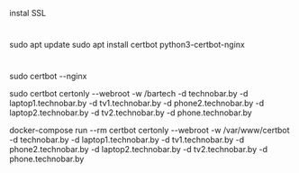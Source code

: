instal SSL

#

sudo apt update
sudo apt install certbot python3-certbot-nginx

#

sudo certbot --nginx

sudo certbot certonly --webroot -w /bartech -d technobar.by -d laptop1.technobar.by -d tv1.technobar.by -d phone2.technobar.by -d laptop2.technobar.by -d tv2.technobar.by -d phone.technobar.by

docker-compose run --rm certbot certonly --webroot -w /var/www/certbot -d technobar.by -d laptop1.technobar.by -d tv1.technobar.by -d phone2.technobar.by -d laptop2.technobar.by -d tv2.technobar.by -d phone.technobar.by
